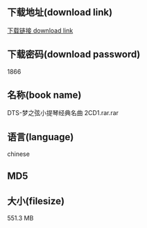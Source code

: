 ## 下载地址(download link)
[下载链接 download link](https://voluble-croquembouche-d321dc.netlify.app/?s=DTS-%E6%A2%A6%E4%B9%8B%E5%BC%A6%E5%B0%8F%E6%8F%90%E7%90%B4%E7%BB%8F%E5%85%B8%E5%90%8D%E6%9B%B2+2CD1.rar)

## 下载密码(download password)
1866

## 名称(book name)
DTS-梦之弦小提琴经典名曲 2CD1.rar.rar

## 语言(language)
chinese

## MD5


## 大小(filesize)
551.3 MB
